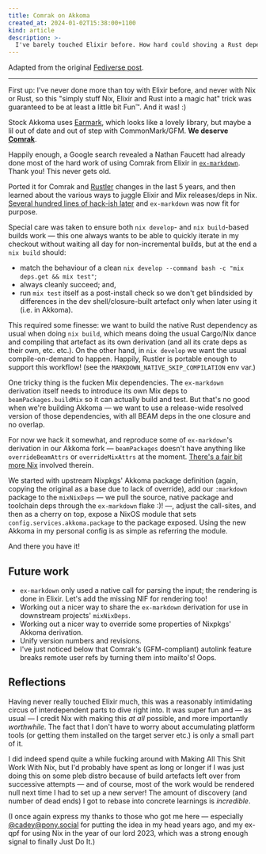 ```yaml
---
title: Comrak on Akkoma
created_at: 2024-01-02T15:38:00+1100
kind: article
description: >-
  I've barely touched Elixir before. How hard could shoving a Rust dependency into it be?
---
```


<section id="top">

Adapted from the original [Fediverse post].

[Fediverse post]: https://lottia.net/notice/AdQMmMEosy8aiz10e8

---

First up: I've never done more than toy with Elixir before, and never with Nix
or Rust, so this "simply stuff Nix, Elixir and Rust into a magic hat" trick was
guaranteed to be at least a little bit Fun™. And it was! :)

Stock Akkoma uses [Earmark](https://github.com/pragdave/earmark), which
looks like a lovely library, but maybe a lil out of date and out of step with
CommonMark/GFM. **We deserve [Comrak](https://hrzn.ee/kivikakk/comrak)**.

Happily enough, a Google search revealed a Nathan Faucett had already done
most of the hard work of using Comrak from Elixir in
[`ex-markdown`](https://gitlab.com/nathanfaucett/ex-markdown). Thank you! This never gets old.

Ported it for Comrak and [Rustler](https://github.com/rusterlium/rustler)
changes in the last 5 years, and then learned about the various ways to
juggle Elixir and Mix releases/deps in Nix. [Several hundred lines of hack-ish
later](https://hrzn.ee/kivikakk/ex-markdown/compare/master...lottia) and
`ex-markdown` was now fit for purpose.

Special care was taken to ensure both `nix develop`- and `nix build`-based
builds work — this one always wants to be able to quickly iterate in my checkout
without waiting all day for non-incremental builds, but at the end a `nix build`
should:

* match the behaviour of a clean `nix develop --command bash -c "mix deps.get &&
  mix test"`;
* always cleanly succeed; and,
* run `mix test` itself as a post-install check so we don't get blindsided by
  differences in the dev shell/closure-built artefact only when later using it
  (i.e. in Akkoma).

This required some finesse: we want to build the native Rust dependency as
usual when doing `nix build`, which means doing the usual Cargo/Nix dance
and compiling that artefact as its own derivation (and all its crate deps as
their own, etc. etc.). On the other hand, in `nix develop` we want the usual
compile-on-demand to happen. Happily, Rustler is portable enough to support this
workflow! (see the `MARKDOWN_NATIVE_SKIP_COMPILATION` env var.)

One tricky thing is the fucken Mix dependencies. The `ex-markdown` derivation
itself needs to introduce its own Mix deps to `beamPackages.buildMix` so it can
actually build and test. But that's no good when we're building Akkoma — we want
to use a release-wide resolved version of those dependencies, with all BEAM deps
in the one closure and no overlap.

For now we hack it somewhat, and reproduce some of `ex-markdown`'s derivation in
our Akkoma fork — `beamPackages` doesn't have anything like `overrideBeamAttrs`
or `overrideMixAttrs` at the moment.
[There's a fair bit more Nix](https://hrzn.ee/kivikakk/akkoma/compare/v3.10.4...lottia)
involved therein.

We started with upstream Nixpkgs' Akkoma package definition (again, copying the
original as a base due to lack of override), add our `:markdown` package to the
`mixNixDeps` — we pull the source, native package and toolchain deps through the
`ex-markdown` flake :)! —, adjust the call-sites, and then as a cherry on top,
expose a NixOS module that sets `config.services.akkoma.package` to the package
exposed. Using the new Akkoma in my personal config is as simple as referring
the module.

And there you have it!

</section>

<section id="future-work">

## Future work

* `ex-markdown` only used a native call for parsing the input; the rendering is
  done in Elixir. Let's add the missing NIF for rendering too!
* Working out a nicer way to share the `ex-markdown` derivation for use in
  downstream projects' `mixNixDeps`.
* Working out a nicer way to override some properties of Nixpkgs' Akkoma
  derivation.
* Unify version numbers and revisions.
* I've just noticed below that Comrak's (GFM-compliant) autolink feature breaks
  remote user refs by turning them into mailto's! Oops.

</section>

<section id="reflections">

## Reflections

Having never really touched Elixir much, this was a reasonably intimidating
circus of interdependent parts to dive right into. It was super fun and — as
usual — I credit Nix with making this _at all_ possible, and more importantly
_worthwhile_. The fact that I don't have to worry about accumulating platform
tools (or getting them installed on the target server etc.) is only a small part
of it.

I did indeed spend quite a while fucking around with Making All This Shit Work
With Nix, but I'd probably have spent as long or longer if I was just doing
this on some pleb distro because of build artefacts left over from successive
attempts — and of course, most of the work would be rendered null next time I
had to set up a new server! The amount of discovery (and number of dead ends) I
got to rebase into concrete learnings is _incredible_.

(I once again express my thanks to those who got me here — especially
[@cadey@pony.social](https://pony.social/@cadey) for putting the idea in my head
years ago, and my ex-qpf for using Nix in the year of our lord 2023, which was a
strong enough signal to finally Just Do It.)

</section>
